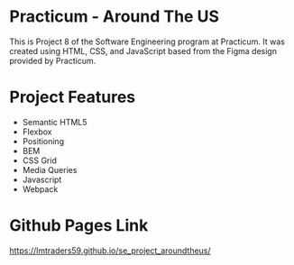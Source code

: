 # Practicum - Around The US

This is Project 8 of the Software Engineering program at Practicum. It was created using HTML, CSS, and JavaScript based from the Figma design provided by Practicum.

# Project Features

- Semantic HTML5
- Flexbox
- Positioning
- BEM
- CSS Grid
- Media Queries
- Javascript
- Webpack

# Github Pages Link

https://lmtraders59.github.io/se_project_aroundtheus/
